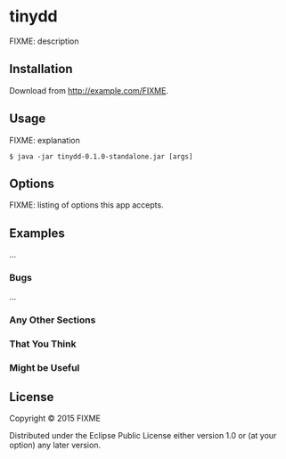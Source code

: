 # tinydd

FIXME: description

## Installation

Download from http://example.com/FIXME.

## Usage

FIXME: explanation

    $ java -jar tinydd-0.1.0-standalone.jar [args]

## Options

FIXME: listing of options this app accepts.

## Examples

...

### Bugs

...

### Any Other Sections
### That You Think
### Might be Useful

## License

Copyright © 2015 FIXME

Distributed under the Eclipse Public License either version 1.0 or (at
your option) any later version.
